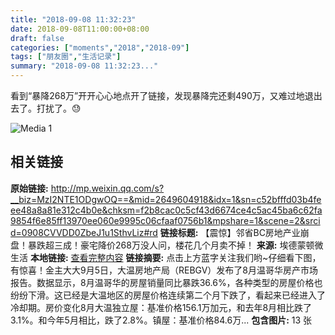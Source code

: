 ```yaml
---
title: "2018-09-08 11:32:23"
date: 2018-09-08T11:00:00+08:00
draft: false
categories: ["moments","2018","2018-09"]
tags: ["朋友圈","生活记录"]
summary: "2018-09-08 11:32:23..."
---
```


看到“暴降268万”开开心心地点开了链接，发现暴降完还剩490万，又难过地退出去了。打扰了。😓

![Media 1](/Moments/photos/2018-09-08/201809081132230.jpg)

## 相关链接

**原始链接:** http://mp.weixin.qq.com/s?__biz=MzI2NTE1ODgwOQ==&mid=2649604918&idx=1&sn=c52bfffd03b4feee48a8a81e312c4b0e&chksm=f2b8cac0c5cf43d6674ce4c5ac45ba6c62fa9854f6e85ff13970ee060e9995c06cfaaf0756b1&mpshare=1&scene=2&srcid=0908CVVDD0ZbeJ1u1SthvLiz#rd
**链接标题:** 【震惊】邻省BC房地产业崩盘！暴跌超三成！豪宅降价268万没人问，楼花几个月卖不掉！
**来源:** 埃德蒙顿微生活
**本地链接:** [查看完整内容](/link_content/2018/09/2018-09-08-1/link_content/)
**链接摘要:** 点击上方蓝字关注我们哟~仔细看下图，有惊喜！金主大大9月5日，大温房地产局（REBGV）发布了8月温哥华房产市场报告。数据显示，8月温哥华的房屋销量同比暴跌36.6%，各种类型的房屋价格也纷纷下滑。这已经是大温地区的房屋价格连续第二个月下跌了，看起来已经进入了冷却期。房价变化8月大温独立屋：基准价格156.1万加元，和去年8月相比跌了3.1%。和今年5月相比，跌了2.8%。镇屋：基准价格84.6万...
**包含图片:** 13 张

